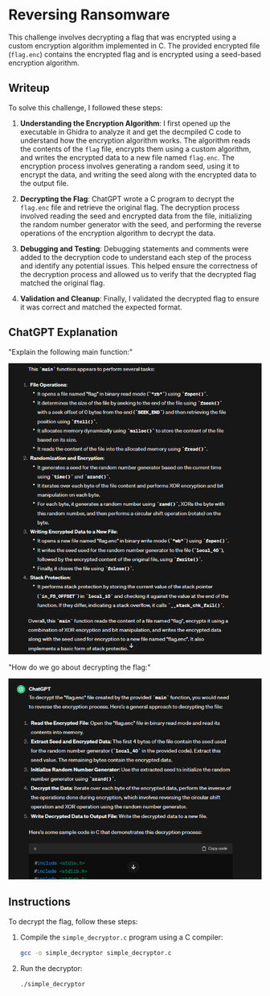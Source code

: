 # Reversing Ransomware

This challenge involves decrypting a flag that was encrypted using a custom encryption algorithm implemented in C. The provided encrypted file (`flag.enc`) contains the encrypted flag and is encrypted using a seed-based encryption algorithm.

## Writeup

To solve this challenge, I followed these steps:

1. **Understanding the Encryption Algorithm**: I first opened up the executable in Ghidra to analyze it and get the decmpiled C code to understand how the encryption algorithm works. The algorithm reads the contents of the `flag` file, encrypts them using a custom algorithm, and writes the encrypted data to a new file named `flag.enc`. The encryption process involves generating a random seed, using it to encrypt the data, and writing the seed along with the encrypted data to the output file.

2. **Decrypting the Flag**: ChatGPT wrote a C program to decrypt the `flag.enc` file and retrieve the original flag. The decryption process involved reading the seed and encrypted data from the file, initializing the random number generator with the seed, and performing the reverse operations of the encryption algorithm to decrypt the data.

3. **Debugging and Testing**: Debugging statements and comments were added to the decryption code to understand each step of the process and identify any potential issues. This helped ensure the correctness of the decryption process and allowed us to verify that the decrypted flag matched the original flag.

4. **Validation and Cleanup**: Finally, I validated the decrypted flag to ensure it was correct and matched the expected format.

## ChatGPT Explanation
"Explain the following main function:"

<img src= gpt_main_explained.PNG> 

"How do we go about decrypting the flag:"

<img src= gpt_reverse_code.PNG>


## Instructions

To decrypt the flag, follow these steps:

1. Compile the `simple_decryptor.c` program using a C compiler:
   ```bash
   gcc -o simple_decryptor simple_decryptor.c
2. Run the decryptor:
   ```bash
   ./simple_decryptor
